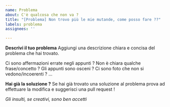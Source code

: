 ```yaml
---
name: Problema
about: C'è qualcosa che non va ?
title: "[Problema] Non trovo più le mie mutande, come posso fare ??"
labels: problema
assignees: ''

---
```


**Descrivi il tuo problema**
Aggiungi una descrizione chiara e concisa del problema che hai trovato.

Ci sono affermazioni errate negli appunti ?
Non è chiara qualche frase/concetto ?
Gli appunti sono osceni ?
Ci sono foto che non si vedono/incoerenti ?
...

**Hai già la soluzione ?**
Se hai già trovato una soluzione al problema prova ad effettuare la modifica e suggerisci una pull request !

_Gli insulti, se creativi, sono ben accetti_
